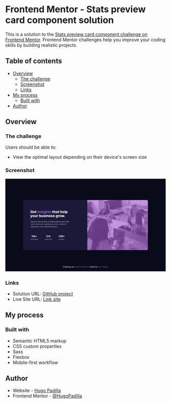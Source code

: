# Frontend Mentor - Stats preview card component solution

This is a solution to the [Stats preview card component challenge on Frontend Mentor](https://www.frontendmentor.io/challenges/stats-preview-card-component-8JqbgoU62). Frontend Mentor challenges help you improve your coding skills by building realistic projects. 

## Table of contents

- [Overview](#overview)
  - [The challenge](#the-challenge)
  - [Screenshot](#screenshot)
  - [Links](#links)
- [My process](#my-process)
  - [Built with](#built-with)
- [Author](#author)

## Overview

### The challenge

Users should be able to:

- View the optimal layout depending on their device's screen size

### Screenshot

![](./screenshot.png)

### Links

- Solution URL: [GitHub project](https://github.com/HugoPadilla/stats-preview-card-component-main)
- Live Site URL: [Link site](https://hugopadilla.github.io/stats-preview-card-component-main/)

## My process

### Built with

- Semantic HTML5 markup
- CSS custom properties
- Sass
- Flexbox
- Mobile-first workflow

## Author

- Website - [Hugo Padilla](https://github.com/HugoPadilla)
- Frontend Mentor - [@HugoPadilla](https://www.frontendmentor.io/profile/HugoPadilla)
